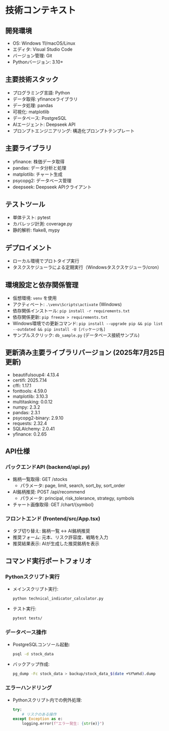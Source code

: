 # 技術コンテキスト

## 開発環境
- OS: Windows 11/macOS/Linux
- エディタ: Visual Studio Code
- バージョン管理: Git
- Pythonバージョン: 3.10+

## 主要技術スタック
- プログラミング言語: Python
- データ取得: yfinanceライブラリ
- データ処理: pandas
- 可視化: matplotlib
- データベース: PostgreSQL
- AIエージェント: Deepseek API
- プロンプトエンジニアリング: 構造化プロンプトテンプレート

## 主要ライブラリ
- yfinance: 株価データ取得
- pandas: データ分析と処理
- matplotlib: チャート生成
- psycopg2: データベース管理
- deepseek: Deepseek APIクライアント

## テストツール
- 単体テスト: pytest
- カバレッジ計測: coverage.py
- 静的解析: flake8, mypy

## デプロイメント
- ローカル環境でプロトタイプ実行
- タスクスケジューラによる定期実行（Windowsタスクスケジューラ/cron）

## 環境設定と依存関係管理
- 仮想環境: `venv` を使用
- アクティベート: `.\venv\Scripts\activate` (Windows)
- 依存関係インストール: `pip install -r requirements.txt`
- 依存関係更新: `pip freeze > requirements.txt`
- Windows環境での更新コマンド: `pip install --upgrade pip && pip list --outdated && pip install -U [パッケージ名]`
- サンプルスクリック: `db_sample.py` (データベース接続サンプル)

## 更新済み主要ライブラリバージョン (2025年7月25日更新)
- beautifulsoup4: 4.13.4
- certifi: 2025.7.14
- cffi: 1.17.1
- fonttools: 4.59.0
- matplotlib: 3.10.3
- multitasking: 0.0.12
- numpy: 2.3.2
- pandas: 2.3.1
- psycopg2-binary: 2.9.10
- requests: 2.32.4
- SQLAlchemy: 2.0.41
- yfinance: 0.2.65

## API仕様
### バックエンドAPI (backend/api.py)
- 銘柄一覧取得: GET /stocks
  - パラメータ: page, limit, search, sort_by, sort_order
- AI銘柄推奨: POST /api/recommend
  - パラメータ: principal, risk_tolerance, strategy, symbols
- チャート画像取得: GET /chart/{symbol}

### フロントエンド (frontend/src/App.tsx)
- タブ切り替え: 銘柄一覧 ↔ AI銘柄推奨
- 推奨フォーム: 元本、リスク許容度、戦略を入力
- 推奨結果表示: AIが生成した推奨銘柄を表示

## コマンド実行ポートフォリオ

### Pythonスクリプト実行
- メインスクリプト実行:
  ```bash
  python technical_indicator_calculator.py
  ```
- テスト実行:
  ```bash
  pytest tests/
  ```

### データベース操作
- PostgreSQLコンソール起動:
  ```bash
  psql -d stock_data
  ```
- バックアップ作成:
  ```bash
  pg_dump -Fc stock_data > backup/stock_data_$(date +%Y%m%d).dump
  ```

### エラーハンドリング
- Pythonスクリプト内での例外処理:
  ```python
  try:
      # リスクのある操作
  except Exception as e:
      logging.error(f"エラー発生: {str(e)}")
